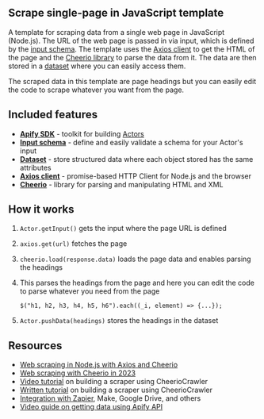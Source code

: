 ## Scrape single-page in JavaScript template

A template for scraping data from a single web page in JavaScript (Node.js). The URL of the web page is passed in via input, which is defined by the [input schema](https://docs.apify.com/platform/actors/development/input-schema). The template uses the [Axios client](https://axios-http.com/docs/intro) to get the HTML of the page and the [Cheerio library](https://cheerio.js.org/) to parse the data from it. The data are then stored in a [dataset](https://docs.apify.com/sdk/js/docs/guides/result-storage#dataset) where you can easily access them.

The scraped data in this template are page headings but you can easily edit the code to scrape whatever you want from the page.

## Included features

- **[Apify SDK](https://docs.apify.com/sdk/js/)** - toolkit for building [Actors](https://apify.com/actors)
- **[Input schema](https://docs.apify.com/platform/actors/development/input-schema)** - define and easily validate a schema for your Actor's input
- **[Dataset](https://docs.apify.com/sdk/js/docs/guides/result-storage#dataset)** - store structured data where each object stored has the same attributes
- **[Axios client](https://axios-http.com/docs/intro)** - promise-based HTTP Client for Node.js and the browser
- **[Cheerio](https://cheerio.js.org/)** - library for parsing and manipulating HTML and XML

## How it works

1. `Actor.getInput()` gets the input where the page URL is defined
2. `axios.get(url)` fetches the page
3. `cheerio.load(response.data)` loads the page data and enables parsing the headings
4. This parses the headings from the page and here you can edit the code to parse whatever you need from the page
    
    ```
    $("h1, h2, h3, h4, h5, h6").each((_i, element) => {...});
    
    ```
    
5. `Actor.pushData(headings)` stores the headings in the dataset

## Resources

- [Web scraping in Node.js with Axios and Cheerio](https://blog.apify.com/web-scraping-with-axios-and-cheerio/)
- [Web scraping with Cheerio in 2023](https://blog.apify.com/web-scraping-with-cheerio/)
- [Video tutorial](https://www.youtube.com/watch?v=yTRHomGg9uQ) on building a scraper using CheerioCrawler
- [Written tutorial](https://docs.apify.com/academy/web-scraping-for-beginners/challenge) on building a scraper using CheerioCrawler
- [Integration with Zapier](https://apify.com/integrations), Make, Google Drive, and others
- [Video guide on getting data using Apify API](https://www.youtube.com/watch?v=ViYYDHSBAKM)
